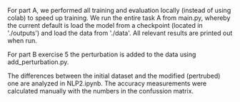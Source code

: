 For part A, we performed all training and evaluation locally (instead of using colab) to speed up training. We run the entire task A from main.py, whereby the current default is load the model from a checkpoint (located in './outputs') and load the data from './data'. All relevant results are printed out when run.

For part B exercise 5 the perturbation is added to the data using add_perturbation.py. 

The differences between the initial dataset and the modified (pertrubed) one are analyzed in NLP2.ipynb. The accuracy measurements were calculated manually with the numbers in the confussion matrix. 
